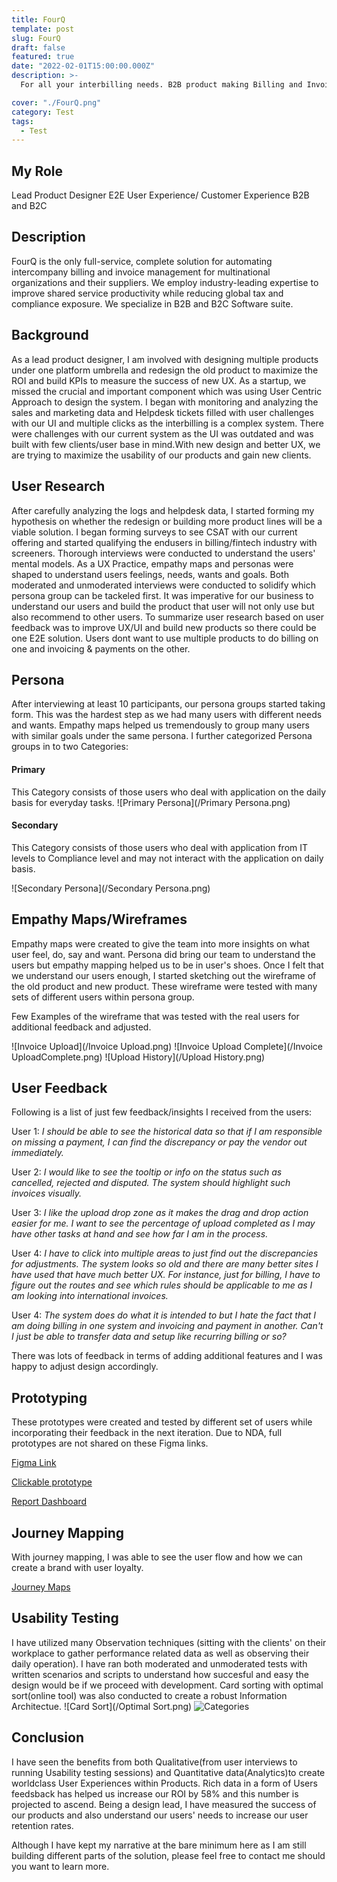 ```yaml
---
title: FourQ
template: post
slug: FourQ
draft: false
featured: true
date: "2022-02-01T15:00:00.000Z"
description: >-
  For all your interbilling needs. B2B product making Billing and Invoicing experience for Vendor and Customer transparent and easy to use.

cover: "./FourQ.png"
category: Test
tags:
  - Test
---
```


## My Role

Lead Product Designer
E2E User Experience/ Customer Experience
B2B and B2C

## Description

FourQ is the only full-service, complete solution for automating intercompany billing and invoice management for multinational organizations and their suppliers. We employ industry-leading expertise to improve shared service productivity while reducing global tax and compliance exposure. We specialize in B2B and B2C Software suite.

## Background

As a lead product designer, I am involved with designing multiple products under one platform umbrella and redesign the old product to maximize the ROI and build KPIs to measure the success of new UX. As a startup, we missed the crucial and important component which was using User Centric Approach to design the system. I began with monitoring and analyzing the sales and marketing data and Helpdesk tickets filled with user challenges with our UI and multiple clicks as the interbilling is a complex system. There were challenges with our current system as the UI was outdated and was built with few clients/user base in mind.With new design and better UX, we are trying to maximize the usability of our products and gain new clients.

## User Research

After carefully analyzing the logs and helpdesk data, I started forming my hypothesis on whether the redesign or building more product lines will be a viable solution. I began forming surveys to see CSAT with our current offering and started qualifying the endusers in billing/fintech industry with screeners. Thorough interviews were conducted to understand the users' mental models. As a UX Practice, empathy maps and personas were shaped to understand users feelings, needs, wants and goals. Both moderated and unmoderated interviews were conducted to solidify which persona group can be tackeled first. It was imperative for our business to understand our users and build the product that user will not only use but also recommend to other users.
To summarize user research based on user feedback was to improve UX/UI and build new products so there could be one E2E solution. Users dont want to use multiple products to do billing on one and invoicing & payments on the other.

## Persona

After interviewing at least 10 participants, our persona groups started taking form. This was the hardest step as we had many users with different needs and wants. Empathy maps helped us tremendously to group many users with similar goals under the same persona. I further categorized Persona groups in to two Categories:

#### Primary

This Category consists of those users who deal with application on the daily basis for everyday tasks.
![Primary Persona](/Primary Persona.png)

#### Secondary

This Category consists of those users who deal with application from IT levels to Compliance level and may not interact with the application on daily basis.

![Secondary Persona](/Secondary Persona.png)

## Empathy Maps/Wireframes

Empathy maps were created to give the team into more insights on what user feel, do, say and want. Persona did bring our team to understand the users but empathy mapping helped us to be in user's shoes. Once I felt that we understand our users enough, I started sketching out the wireframe of the old product and new product. These wireframe were tested with many sets of different users within persona group.

Few Examples of the wireframe that was tested with the real users for additional feedback and adjusted.

![Invoice Upload](/Invoice Upload.png)
![Invoice Upload Complete](/Invoice UploadComplete.png)
![Upload History](/Upload History.png)

## User Feedback

Following is a list of just few feedback/insights I received from the users:

User 1: <i>I should be able to see the historical data so that if I am responsible on missing a payment, I can find the discrepancy or pay the vendor out immediately. </i>

User 2: <i>I would like to see the tooltip or info on the status such as cancelled, rejected and disputed. The system should highlight such invoices visually.</i>

User 3: <i>I like the upload drop zone as it makes the drag and drop action easier for me. I want to see the percentage of upload completed as I may have other tasks at hand and see how far I am in the process.</i>

User 4: <i>I have to click into multiple areas to just find out the discrepancies for adjustments. The system looks so old and there are many better sites I have used that have much better UX. For instance, just for billing, I have to figure out the routes and see which rules should be applicable to me as I am looking into international invoices.</i>

User 4: <i> The system does do what it is intended to but I hate the fact that I am doing billing in one system and invoicing and payment in another. Can't I just be able to transfer data and setup like recurring billing or so? </i>

There was lots of feedback in terms of adding additional features and I was happy to adjust design accordingly.

## Prototyping

These prototypes were created and tested by different set of users while incorporating their feedback in the next iteration. Due to NDA, full prototypes are not shared on these Figma links.

<a href="https://www.figma.com/file/IzidIlQNitVbmqoIbVPl5D/OneBiller?node-id=0%3A1">Figma Link </a>

<a href = "https://www.figma.com/file/IzidIlQNitVbmqoIbVPl5D/OneBiller?node-id=105%3A8511"> Clickable prototype </a>

<a href = "https://www.figma.com/file/ViAQgeCRqZbHmXVVmKPsHP/Four-Q-WIP?node-id=2071%3A5911"> Report Dashboard </a>

## Journey Mapping

With journey mapping, I was able to see the user flow and how we can create a brand with user loyalty.

<a href ="https://www.figma.com/file/IzidIlQNitVbmqoIbVPl5D/OneBiller?node-id=105%3A9327"> Journey Maps </a>

## Usability Testing

I have utilized many Observation techniques (sitting with the clients' on their workplace to gather performance related data as well as observing their daily operation). I have ran both moderated and unmoderated tests with written scenarios and scripts to understand how succesful and easy the design would be if we proceed with development.
Card sorting with optimal sort(online tool) was also conducted to create a robust Information Architectue.
![Card Sort](/Optimal Sort.png)
![Categories](/Categories.png)

## Conclusion

I have seen the benefits from both Qualitative(from user interviews to running Usability testing sessions) and Quantitative data(Analytics)to create worldclass User Experiences within Products. Rich data in a form of Users feedsback has helped us increase our ROI by 58% and this number is projected to ascend. Being a design lead, I have measured the success of our products and also understand our users' needs to increase our user retention rates.

Although I have kept my narrative at the bare minimum here as I am still building different parts of the solution, please feel free to contact me should you want to learn more.
